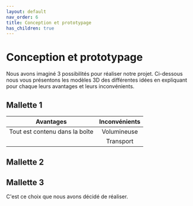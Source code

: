 ```yaml
---
layout: default
nav_order: 6
title: Conception et prototypage
has_children: true
---
```


# Conception et prototypage

Nous avons imaginé 3 possibilités pour réaliser notre projet.
Ci-dessous nous vous présentons les modèles 3D des différentes idées en expliquant pour chaque leurs avantages et leurs inconvénients.

## Mallette 1

<script type="module" src="https://ajax.googleapis.com/ajax/libs/model-viewer/3.4.0/model-viewer.min.js"></script>


<model-viewer
    id="viewer"
    alt="Modèle 3D du bras robot Niryo Ned 2"
    src="../shared-assets/models/mallette_1.gltf"
    poster="../shared-assets/images/capture_niryo.jpg"
    shadow-intensity="1"
    camera-controls
    touch-action="pan-z"
    rotation="0 0 90">
</model-viewer>

<style>
    #viewer
    {
        margin : auto;
        width : 500px;
        height : 500px;
    }
</style>

| Avantages | Inconvénients |
| :---------: | :-----------: |
| Tout est contenu dans la boîte  | Volumineuse |
|  | Transport |

## Mallette 2

<model-viewer 
    id="viewer"
    alt="Modèle 3D du bras robot Niryo Ned 2"
    src="../shared-assets/models/mallette_2.gltf"
    poster="../shared-assets/images/capture_niryo.jpg"
    shadow-intensity="1"
    camera-controls
    touch-action="pan-z"
    rotation="0 0 90">
</model-viewer>

## Mallette 3

<model-viewer
    id="viewer"
    alt="Modèle 3D du bras robot Niryo Ned 2"
    src="../shared-assets/models/3D_REPRESENTATION.gltf"
    poster="../shared-assets/images/3D_REPRESENTATION.png"
    shadow-intensity="1"
    camera-controls
    touch-action="pan-z"
    rotation="0 0 90">
</model-viewer>

C'est ce choix que nous avons décidé de réaliser.
